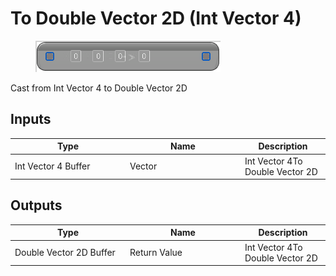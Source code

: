 # To Double Vector 2D (Int Vector 4)

<div align="left" data-full-width="false">

<figure><img src="To_Double_Vector_2D_(Int_Vector_4).png" alt=""><figcaption></figcaption></figure>

</div>

Cast from Int Vector 4 to Double Vector 2D

## Inputs

<table>
<thead><tr><th width="170">Type</th><th width="170">Name</th><th>Description</th></tr></thead>
<tbody>
<tr><td>Int Vector 4 Buffer</td><td>Vector</td><td>Int Vector 4To Double Vector 2D</td></tr>
</tbody>
</table>

## Outputs

<table>
<thead><tr><th width="170">Type</th><th width="170">Name</th><th>Description</th></tr></thead>
<tbody>
<tr><td>Double Vector 2D Buffer</td><td>Return Value</td><td>Int Vector 4To Double Vector 2D</td></tr>
</tbody>
</table>